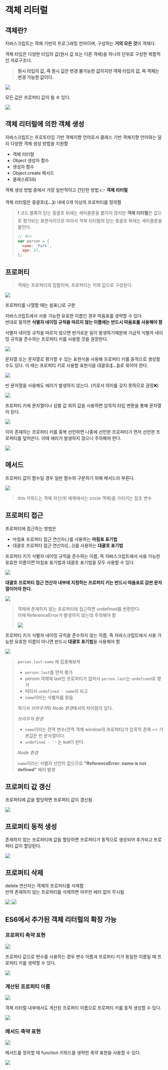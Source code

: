 # 객체 리터럴

## 객체란?

자바스크립트는 객체 기반의 프로그래밍 언어이며, 구성하는 **거의 모든 것**이 객체다.

객체 타입은 다양한 타입의 값(원시 값 또는 다른 객체)을 하나의 단위로 구성한 복합적인 자료구조다.

> **원시 타입의 값, 즉 원시 값은 변경 불가능한 값이지만 객체 타입의 값, 즉 객체는 변경 가능한 값이다.**

![](https://velog.velcdn.com/images/pmj9498/post/4f4d0980-621d-488f-a8e7-e258fbaebeea/image.png)

모든 값은 프로퍼티 값이 될 수 있다.

![](https://velog.velcdn.com/images/pmj9498/post/c66bfb55-ca27-41e5-bf9c-1c1d6c59dd7d/image.png)

## 객체 리터럴에 의한 객체 생성

자바스크립트는 프로토타입 기반 객체지향 언어로서 클래스 기반 객체지향 언어와는 달리 다양한 객체 생성 방법을 지원함

- 객체 리터럴
- Object 생성자 함수
- 생성자 함수
- Object.create 메서드
- 클래스(ES6)

객체 생성 방법 중에서 가장 일반적이고 간단한 방법 👉 **객체 리터럴**

객체 리터럴은 중괄호(**{...}**) 내에 0개 이상의 프로퍼티를 정의함

> ❗ 코드 블록의 닫는 중괄호 뒤에는 세미콜론을 붙이지 않지만 **객체 리터럴**은 값으로 평가되는 표현식이므로 따라서 객체 리터럴의 닫는 중괄호 뒤에는 세미콜론을 붙인다.
>
> ```js
> // 예시
> var person = {
>   name: 'Park',
>   age: 27,
> };
> ```

## 프로퍼티

> 객체는 프로퍼티의 집합이며, 프로퍼티는 키와 값으로 구성된다.

![](https://velog.velcdn.com/images/pmj9498/post/9202a0f6-5876-4237-80c8-cd94c0a7c683/image.png)

프로퍼티를 나열할 때는 쉼표(,)로 구분

자바스크립트에서 사용 가능한 유효한 이름인 경우 따옴표를 생략할 수 있다.  
반대로 말하면 **식별자 네이밍 규칙을 따르지 않는 이름에는 반드시 따옴표를 사용해야 함**

식별자 네이밍 규칙을 따르지 않으면 번거로운 일이 발생하기때문에 가급적 식별자 네이밍 규칙을 준수하는 프로퍼티 키를 사용할 것을 권장한다.

![](https://velog.velcdn.com/images/pmj9498/post/a8deb28b-210e-4e60-861c-d7d46e3b6dbf/image.png)

문자열 또는 문자열로 평가할 수 있는 표현식을 사용해 프로퍼티 키를 동적으로 생성할 수도 있다. 이 때는 프로퍼티 키로 사용할 표현식을 대괄호(**[...]**)로 묶어야 한다.

![](https://velog.velcdn.com/images/pmj9498/post/bd95a2ed-cc85-4ea8-8f4e-8dcd3a9196aa/image.png)

빈 문자열을 사용해도 에러가 발생하지 않는다. (키로서 의미를 갖지 못하므로 권장❌)

![](https://velog.velcdn.com/images/pmj9498/post/272dcae3-69f5-40e1-a4a1-ef794bfede1f/image.png)

프로퍼티 키에 문자열이나 심벌 값 외의 값을 사용하면 암묵적 타입 변환을 통해 문자열이 된다.

![](https://velog.velcdn.com/images/pmj9498/post/b9688366-4f47-45d6-a694-80eef5da1fee/image.png)

이미 존재하는 프로퍼티 키를 중복 선언하면 나중에 선언한 프로퍼티가 먼저 선언한 프로퍼티를 덮어쓴다. 이때 에러가 발생하지 않으니 주의해야 한다.

![](https://velog.velcdn.com/images/pmj9498/post/018edab0-ace2-43b3-a9c4-6de2287df59b/image.png)

## 메서드

프로퍼티 값이 함수일 경우 일반 함수와 구분하기 위해 메서드라 부른다.

![](https://velog.velcdn.com/images/pmj9498/post/12ede967-8568-421d-85f8-54cffb9df5bf/image.png)

> this 키워드는 객체 자신(위 예제에서는 circle 객체)을 가리키는 참조 변수

## 프로퍼티 접근

프로퍼티에 접근하는 방법은

- 마침표 프로퍼티 접근 연산자(.)를 사용하는 **마침표 표기법**
- 대괄호 프로퍼티 접근 연산자([...])를 사용하는 **대괄호 표기법**

프로퍼티 키가 식별자 네이밍 규칙을 준수하는 이름, 즉 자바스크립트에서 사용 가능한 유효한 이름이면 마침표 표기법과 대괄호 표기법을 모두 사용할 수 있다.

![](https://velog.velcdn.com/images/pmj9498/post/615271dc-57d2-4bae-983a-795e71e4608e/image.png)

**대괄호 프로퍼티 접근 연산자 내부에 지정하는 프로퍼티 키는 반드시 따옴표로 감싼 문자열이어야 한다.**

![](https://velog.velcdn.com/images/pmj9498/post/b5043b4c-0549-4c63-a828-0383796dc9cc/image.png)

> 객체에 존재하지 않는 프로퍼티에 접근하면 undefined를 반환한다.  
> 이때 ReferenceError가 발생하지 않는데 주의해야 함
>
> ![](https://velog.velcdn.com/images/pmj9498/post/f1d14818-faa1-4ffa-996d-c3169bd5d6a1/image.png)

프로퍼티 키가 식별자 네이밍 규칙을 준수하지 않는 이름, 즉 자바스크립트에서 사용 가능한 유효한 이름이 아니면 반드시 **대괄호 표기법**을 사용해야 함

![](https://velog.velcdn.com/images/pmj9498/post/9f250698-cafa-4663-b930-a18fca8e768c/image.png)

> `person.last-name` 에 집중해보자
>
> - `person.last`를 먼저 평가
> - person 객체에 last인 프로퍼티가 없어서 `person.last`는 `undefined`로 평가
> - 따라서 `undefined - name`이 되고
> - `name`이라는 식별자를 찾음
>
> 여기서 *브라우저*와 *Node 환경*에서의 차이점이 있다.
>
> _브라우저 환경_
>
> - `name`이라는 전역 변수(전역 객체 window의 프로퍼티)가 암묵적 존재 => 기본값은 빈 문자열이다.
> - `undefined - ''` 는 `NaN`이 된다.
>
> _Node 환경_
>
> `name`이라는 식별자 선언이 없으므로 **"ReferenceError: name is not defined"** 에러 발생

## 프로퍼티 값 갱신

프로퍼티에 값을 할당하면 프로퍼티 값이 갱신됨

![](https://velog.velcdn.com/images/pmj9498/post/56bd4da9-45f6-4935-bf6a-43a816880cf0/image.png)

## 프로퍼티 동적 생성

존재하지 않는 프로퍼티에 값을 할당하면 프로퍼티가 동적으로 생성되어 추가되고 프로퍼티 값이 할당된다.

![](https://velog.velcdn.com/images/pmj9498/post/602e2d35-7a59-42c5-9e89-b55d010866e9/image.png)

## 프로퍼티 삭제

delete 연산자는 객체의 프로퍼티를 삭제함  
만약 존재하지 않는 프로퍼티를 삭제하면 아무런 에러 없이 무시됨

![](https://velog.velcdn.com/images/pmj9498/post/c09043ae-43d6-4150-82c7-d3bbaf41ca90/image.png)
![](https://velog.velcdn.com/images/pmj9498/post/433dab49-b535-450f-863f-7b5e56ed5d09/image.png)

## ES6에서 추가된 객체 리터럴의 확장 가능

### 프로퍼티 축약 표현

![](https://velog.velcdn.com/images/pmj9498/post/6fcb24aa-6ae6-41f3-8e9e-feb52ed03344/image.png)

프로퍼티 값으로 변수를 사용하는 경우 변수 이름과 프로퍼티 키가 동일한 이름일 때 프로퍼티 키를 생략할 수 있다.

![](https://velog.velcdn.com/images/pmj9498/post/41939975-ea35-43c5-81f8-c109155d143f/image.png)

### 계산된 프로퍼티 이름

![](https://velog.velcdn.com/images/pmj9498/post/a5a62918-9f1e-4e43-a0d4-6e47d28724dd/image.png)

객체 리터럴 내부에서도 계산된 프로퍼티 이름으로 프로퍼티 키를 동적 생성할 수 있다.

![](https://velog.velcdn.com/images/pmj9498/post/249263d0-ce2d-422c-8e9c-89df06271b56/image.png)

### 메서드 축약 표현

![](https://velog.velcdn.com/images/pmj9498/post/d2eaf6f4-de47-42fa-83d9-fc7ad24457e1/image.png)

메서드를 정의할 때 function 키워드를 생략한 축약 표현을 사용할 수 있다.

![](https://velog.velcdn.com/images/pmj9498/post/358e7943-aa32-4d02-819b-f78a6b6d30e7/image.png)
